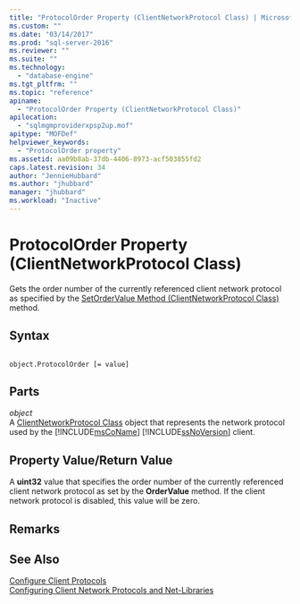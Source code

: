 ```yaml
---
title: "ProtocolOrder Property (ClientNetworkProtocol Class) | Microsoft Docs"
ms.custom: ""
ms.date: "03/14/2017"
ms.prod: "sql-server-2016"
ms.reviewer: ""
ms.suite: ""
ms.technology: 
  - "database-engine"
ms.tgt_pltfrm: ""
ms.topic: "reference"
apiname: 
  - "ProtocolOrder Property (ClientNetworkProtocol Class)"
apilocation: 
  - "sqlmgmproviderxpsp2up.mof"
apitype: "MOFDef"
helpviewer_keywords: 
  - "ProtocolOrder property"
ms.assetid: aa09b8ab-37db-4406-8973-acf503855fd2
caps.latest.revision: 34
author: "JennieHubbard"
ms.author: "jhubbard"
manager: "jhubbard"
ms.workload: "Inactive"
---
```

# ProtocolOrder Property (ClientNetworkProtocol Class)
  Gets the order number of the currently referenced client network protocol as specified by the [SetOrderValue Method (ClientNetworkProtocol Class)](../../../relational-databases/wmi-provider-configuration-classes/clientnetworkprotocol-class/setordervalue-method-clientnetworkprotocol-class.md) method.  
  
## Syntax  
  
```  
  
object.ProtocolOrder [= value]  
```  
  
## Parts  
 *object*  
 A [ClientNetworkProtocol Class](../../../relational-databases/wmi-provider-configuration-classes/clientnetworkprotocol-class/clientnetworkprotocol-class.md) object that represents the network protocol used by the [!INCLUDE[msCoName](../../../includes/msconame-md.md)] [!INCLUDE[ssNoVersion](../../../includes/ssnoversion-md.md)] client.  
  
## Property Value/Return Value  
 A **uint32** value that specifies the order number of the currently referenced client network protocol as set by the **OrderValue** method. If the client network protocol is disabled, this value will be zero.  
  
## Remarks  
  
## See Also  
 [Configure Client Protocols](http://technet.microsoft.com/library/ms181035.aspx)   
 [Configuring Client Network Protocols and Net-Libraries](http://technet.microsoft.com/library/ms181035.aspx)  
  
  
